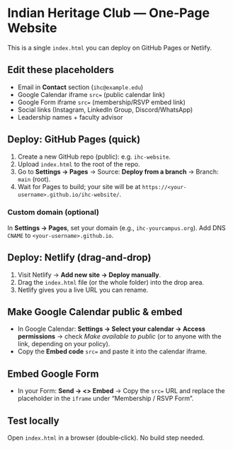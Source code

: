 # Indian Heritage Club — One‑Page Website

This is a single `index.html` you can deploy on GitHub Pages or Netlify.

## Edit these placeholders
- Email in **Contact** section (`ihc@example.edu`)
- Google Calendar iframe `src=` (public calendar link)
- Google Form iframe `src=` (membership/RSVP embed link)
- Social links (Instagram, LinkedIn Group, Discord/WhatsApp)
- Leadership names + faculty advisor

## Deploy: GitHub Pages (quick)
1. Create a new GitHub repo (public): e.g. `ihc-website`.
2. Upload `index.html` to the root of the repo.
3. Go to **Settings → Pages** → Source: **Deploy from a branch** → Branch: `main` (root).
4. Wait for Pages to build; your site will be at `https://<your-username>.github.io/ihc-website/`.

### Custom domain (optional)
In **Settings → Pages**, set your domain (e.g., `ihc-yourcampus.org`). Add DNS `CNAME` to `<your-username>.github.io`.

## Deploy: Netlify (drag‑and‑drop)
1. Visit Netlify → **Add new site → Deploy manually**.
2. Drag the `index.html` file (or the whole folder) into the drop area.
3. Netlify gives you a live URL you can rename.

## Make Google Calendar public & embed
- In Google Calendar: **Settings → Select your calendar → Access permissions** → check *Make available to public* (or to anyone with the link, depending on your policy).
- Copy the **Embed code** `src=` and paste it into the calendar iframe.

## Embed Google Form
- In your Form: **Send → <> Embed** → Copy the `src=` URL and replace the placeholder in the `iframe` under “Membership / RSVP Form”.

## Test locally
Open `index.html` in a browser (double‑click). No build step needed.
